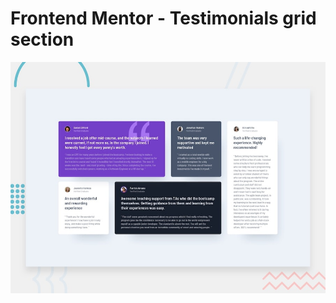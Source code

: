 # Frontend Mentor - Testimonials grid section

![Design preview for the Testimonials grid section coding challenge](./preview.jpg)
